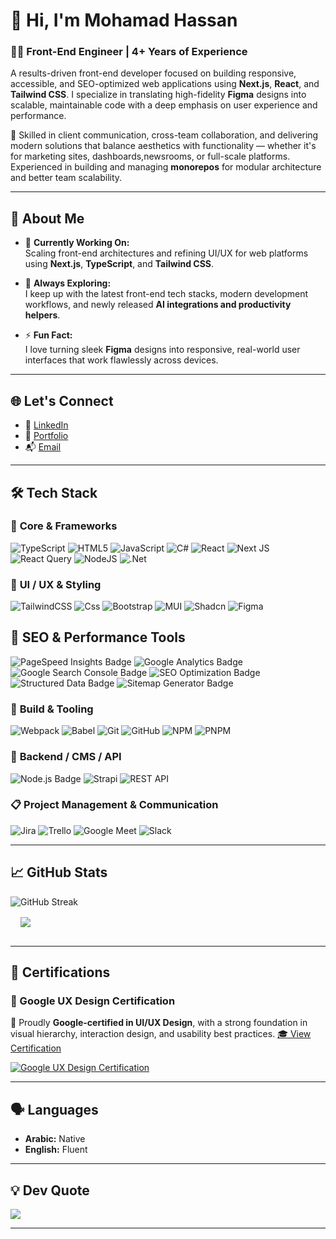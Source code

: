 # 👋 Hi, I'm **Mohamad Hassan**
### 👨‍💻 Front-End Engineer | 4+ Years of Experience

A results-driven front-end developer focused on building responsive, accessible, and SEO-optimized web applications using **Next.js**, **React**, and **Tailwind CSS**. I specialize in translating high-fidelity **Figma** designs into scalable, maintainable code with a deep emphasis on user experience and performance.

🎯 Skilled in client communication, cross-team collaboration, and delivering modern solutions that balance aesthetics with functionality — whether it's for marketing sites, dashboards,newsrooms, or full-scale platforms. Experienced in building and managing **monorepos** for modular architecture and better team scalability.


---

## 🚀 About Me

- 🔭 **Currently Working On:**  
  Scaling front-end architectures and refining UI/UX for web platforms using **Next.js**, **TypeScript**, and **Tailwind CSS**.

- 🌱 **Always Exploring:**  
  I keep up with the latest front-end tech stacks, modern development workflows, and newly released **AI integrations and productivity helpers**.

- ⚡ **Fun Fact:**  
  I love turning sleek **Figma** designs into responsive, real-world user interfaces that work flawlessly across devices.

---

## 🌐 Let's Connect

- 💼 [LinkedIn](https://www.linkedin.com/in/moh11011/)  
- 👤 [Portfolio](https://mohamadhassan.com)
- 📬 [Email](mohamadhassan1101@gmail.com)

---

## 🛠️ Tech Stack

### 🧠 **Core & Frameworks**
![TypeScript](https://img.shields.io/badge/typescript-%23007ACC.svg?style=for-the-badge&logo=typescript&logoColor=white)  ![HTML5](https://img.shields.io/badge/html5-%23E34F26.svg?style=for-the-badge&logo=html5&logoColor=white)  ![JavaScript](https://img.shields.io/badge/javascript-%23323330.svg?style=for-the-badge&logo=javascript&logoColor=%23F7DF1E)  ![C#](https://img.shields.io/badge/csharp-%23239120.svg?style=for-the-badge&logo=csharp&logoColor=white) ![React](https://img.shields.io/badge/react-%2320232a.svg?style=for-the-badge&logo=react&logoColor=%2361DAFB)  ![Next JS](https://img.shields.io/badge/Next-black?style=for-the-badge&logo=next.js&logoColor=white) ![React Query](https://img.shields.io/badge/-React%20Query-FF4154?style=for-the-badge&logo=react%20query&logoColor=white)  ![NodeJS](https://img.shields.io/badge/node.js-6DA55F?style=for-the-badge&logo=node.js&logoColor=white)  ![.Net](https://img.shields.io/badge/.NET-5C2D91?style=for-the-badge&logo=.net&logoColor=white)  

### 🎨 **UI / UX & Styling**
![TailwindCSS](https://img.shields.io/badge/tailwindcss-%2338B2AC.svg?style=for-the-badge&logo=tailwind-css&logoColor=white)  ![Css](https://img.shields.io/badge/CSS-639?logo=css&style=for-the-badge&logoColor=white&color=red)  ![Bootstrap](https://img.shields.io/badge/bootstrap-%238511FA.svg?style=for-the-badge&logo=bootstrap&logoColor=white)  ![MUI](https://img.shields.io/badge/MUI-%230081CB.svg?style=for-the-badge&logo=mui&logoColor=white)  ![Shadcn](https://img.shields.io/badge/shadcn%2Fui-000?logo=shadcnui&logoColor=fff&style=for-the-badge&logo=mui&logoColor=white)  ![Figma](https://img.shields.io/badge/figma-%23F24E1E.svg?style=for-the-badge&logo=figma&logoColor=white)

## 🚀 SEO & Performance Tools

<img src="https://img.shields.io/badge/PageSpeed%20Insights-4285F4?logo=pagespeedinsights&logoColor=fff&style=for-the-badge" alt="PageSpeed Insights Badge"> <img src="https://img.shields.io/badge/Google%20Analytics-E37400?logo=googleanalytics&logoColor=fff&style=for-the-badge" alt="Google Analytics Badge"> <img src="https://img.shields.io/badge/Google%20Search%20Console-34A853?logo=google&logoColor=fff&style=for-the-badge" alt="Google Search Console Badge"> <img src="https://img.shields.io/badge/SEO%20Optimization-0A66C2?logo=searchengineland&logoColor=fff&style=for-the-badge" alt="SEO Optimization Badge"> <img src="https://img.shields.io/badge/Structured%20Data%20Schema.org-FF9800?logo=scheme&logoColor=fff&style=for-the-badge" alt="Structured Data Badge"> <img src="https://img.shields.io/badge/Sitemap%20Generator-FF5722?logo=sitemap&logoColor=fff&style=for-the-badge" alt="Sitemap Generator Badge">


### 🔧 **Build & Tooling**
![Webpack](https://img.shields.io/badge/webpack-%238DD6F9.svg?style=for-the-badge&logo=webpack&logoColor=black)  ![Babel](https://img.shields.io/badge/Babel-F9DC3e?style=for-the-badge&logo=babel&logoColor=black)  ![Git](https://img.shields.io/badge/git-%23F05033.svg?style=for-the-badge&logo=git&logoColor=white)  ![GitHub](https://img.shields.io/badge/github-%23121011.svg?style=for-the-badge&logo=github&logoColor=white)  ![NPM](https://img.shields.io/badge/NPM-%23CB3837.svg?style=for-the-badge&logo=npm&logoColor=white)  ![PNPM](https://img.shields.io/badge/pnpm-%234a4a4a.svg?style=for-the-badge&logo=pnpm&logoColor=f69220)  

### 🔌 **Backend / CMS / API**
![Node.js Badge](https://img.shields.io/badge/Node.js-5FA04E?style=for-the-badge&logo=nodedotjs&logoColor=fff)  ![Strapi](https://img.shields.io/badge/strapi-%232E7EEA.svg?style=for-the-badge&logo=strapi&logoColor=white)  ![REST API](https://img.shields.io/badge/REST-API-blue?style=for-the-badge&labelColor=white&logoColor=green)


### 📋 **Project Management & Communication**
![Jira](https://img.shields.io/badge/jira-%230A0FFF.svg?style=for-the-badge&logo=jira&logoColor=white)  ![Trello](https://img.shields.io/badge/Trello-%23026AA7.svg?style=for-the-badge&logo=Trello&logoColor=white)  ![Google Meet](https://img.shields.io/badge/Google%20Meet-34A853?style=for-the-badge&logo=google-meet&logoColor=white) ![Slack](https://img.shields.io/badge/Slack-4A154B?logo=slack&style=for-the-badge&logoColor=white)

---

## 📈 GitHub Stats

<div class="row">
 
<img src="https://github-readme-streak-stats.herokuapp.com?user=mohamad11011&theme=one-dark-pro&border_radius=5&date_format=M%20j%5B%2C%20Y%5D&card_width=450&fire=EBC440&dates=EBBC1B&background=1A1B27" alt="GitHub Streak" />
<br/>
<img align="center" style="margin:1rem" src="https://github-readme-stats.vercel.app/api/top-langs/?username=mohamad11011&theme=tokyonight&layout=compact" />

</div>

---

## 📜 Certifications

### 🧠 Google UX Design Certification  

📐 Proudly **Google-certified in UI/UX Design**, with a strong foundation in visual hierarchy, interaction design, and usability best practices. [🎓 View Certification](https://www.credly.com/badges/4f7cac4a-62de-4a2d-8d9b-dea164a3775a/public_url) 
 
[![Google UX Design Certification](https://github.com/user-attachments/assets/046fd0a4-dc60-4e49-b3fd-021df1e6ad5f)](https://www.credly.com/badges/4f7cac4a-62de-4a2d-8d9b-dea164a3775a/public_url)


---

## 🗣️ Languages

- **Arabic:** Native  
- **English:** Fluent

---



## 💡 Dev Quote

![](https://quotes-github-readme.vercel.app/api?type=horizontal&theme=radical)

---



<!---
Mohamad11011/Mohamad11011 is a ✨ special ✨ repository because its `README.md` (this file) appears on your GitHub profile.
You can click the Preview link to take a look at your changes.
--->
